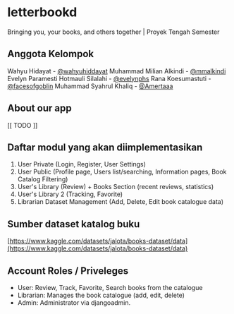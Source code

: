 # letterbookd

Bringing you, your books, and others together | Proyek Tengah Semester

## Anggota Kelompok

Wahyu Hidayat - [@wahyuhiddayat](https://www.github.com/wahyuhiddayat)
Muhammad Milian Alkindi - [@mmalkindi](https://www.github.com/mmalkindi)
Evelyn Paramesti Hotmauli Silalahi - [@evelynphs](https://www.github.com/evelynphs)
Rana Koesumastuti - [@facesofgoblin](https://www.github.com/facesofgoblin)
Muhammad Syahrul Khaliq - [@Amertaaa](https://www.github.com/Amertaaa)

## About our app

\[\[ TODO \]\]

## Daftar modul yang akan diimplementasikan

1. User Private (Login, Register, User Settings)
2. User Public (Profile page, Users list/searching, Information pages, Book Catalog Filtering)
3. User's Library (Review) + Books Section (recent reviews, statistics)
4. User's Library 2 (Tracking, Favorite)
5. Librarian Dataset Management (Add, Delete, Edit book catalogue data)

## Sumber dataset katalog buku

[https://www.kaggle.com/datasets/jalota/books-dataset/data](https://www.kaggle.com/datasets/jalota/books-dataset/data)

## Account Roles / Priveleges

- User: Review, Track, Favorite, Search books from the catalogue
- Librarian: Manages the book catalogue (add, edit, delete)
- Admin: Administrator via djangoadmin.
